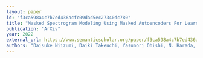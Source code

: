 ```yaml
---
layout: paper
id: "f3ca598a4c7b7ed436acfc09dad5ec27340dc780"
title: "Masked Spectrogram Modeling Using Masked Autoencoders For Learning General-Purpose Audio Representation"
publication: "ArXiv"
year: 2022
external_url: https://www.semanticscholar.org/paper/f3ca598a4c7b7ed436acfc09dad5ec27340dc780
authors: "Daisuke Niizumi, Daiki Takeuchi, Yasunori Ohishi, N. Harada, K. Kashino"
---
```


